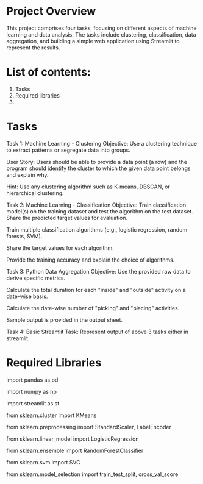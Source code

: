# Project Overview
This project comprises four tasks, focusing on different aspects of machine learning and data analysis. The tasks include clustering, classification, data aggregation, and building a simple web application using Streamlit to represent the results.

# List of contents:
1. Tasks
2. Required libraries
3. 

# Tasks
Task 1: Machine Learning - Clustering
Objective: Use a clustering technique to extract patterns or segregate data into groups.

User Story: Users should be able to provide a data point (a row) and the program should identify the cluster to which the given data point belongs and explain why.

Hint: Use any clustering algorithm such as K-means, DBSCAN, or hierarchical clustering.

Task 2: Machine Learning - Classification
Objective: Train classification model(s) on the training dataset and test the algorithm on the test dataset. Share the predicted target values for evaluation.

Train multiple classification algorithms (e.g., logistic regression, random forests, SVM).

Share the target values for each algorithm.

Provide the training accuracy and explain the choice of algorithms.

Task 3: Python Data Aggregation
Objective: Use the provided raw data to derive specific metrics.

Calculate the total duration for each "inside" and "outside" activity on a date-wise basis.

Calculate the date-wise number of "picking" and "placing" activities.

Sample output is provided in the output sheet.

Task 4: Basic Streamlit
Task: Represent output of above 3 tasks either in streamlit.

# Required Libraries
import pandas as pd

import numpy as np

import streamlit as st

from sklearn.cluster import KMeans

from sklearn.preprocessing import StandardScaler, LabelEncoder

from sklearn.linear_model import LogisticRegression

from sklearn.ensemble import RandomForestClassifier

from sklearn.svm import SVC

from sklearn.model_selection import train_test_split, cross_val_score
